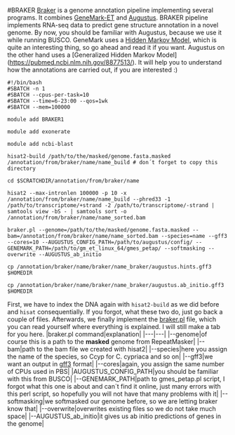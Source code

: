 #BRAKER
[Braker](https://github.com/Gaius-Augustus/BRAKER#what-is-braker) is a genome annotation pipeline implementing several programs. It combines [GeneMark-ET](https://github.com/gatech-genemark/GeneMark-EP-plus) and [Augustus](https://github.com/Gaius-Augustus/Augustus). BRAKER pipeline implements RNA-seq data to predict gene structure annotation in a novel genome.
By now, you should be familiar with Augustus, because we use it while running BUSCO.
GeneMark uses a [Hidden Markov Model](https://www.sciencedirect.com/topics/medicine-and-dentistry/hidden-markov-model), which is quite an interesting thing, so go ahead and read it if you want. Augustus on the other hand uses a [Generalized Hidden Markov Model] (https://pubmed.ncbi.nlm.nih.gov/8877513/). It will help you to understand how the annotations are carried out, if you are interested :)

```
#!/bin/bash
#SBATCH -n 1
#SBATCH --cpus-per-task=10
#SBATCH --time=6-23:00 --qos=1wk
#SBATCH --mem=100000

module add BRAKER1

module add exonerate

module add ncbi-blast

hisat2-build /path/to/the/masked/genome.fasta.masked /annotation/from/braker/name/name_build # don´t forget to copy this directory

cd $SCRATCHDIR/annotation/from/braker/name

hisat2 --max-intronlen 100000 -p 10 -x /annotation/from/braker/name/name_build --phred33 -1 /path/to/transcriptome/+strand -2 /path/to/transcriptome/-strand | samtools view -bS - | samtools sort -o /annotation/from/braker/name/name_sorted.bam

braker.pl --genome=/path/to/the/masked/genome.fasta.masked --bam=/annotation/from/braker/name/name_sorted.bam --species=name --gff3 --cores=10 --AUGUSTUS_CONFIG_PATH=/path/to/augustus/config/ --GENEMARK_PATH=/path/to/gm_et_linux_64/gmes_petap/ --softmasking --overwrite --AUGUSTUS_ab_initio

cp /annotation/braker/name/braker/name_braker/augustus.hints.gff3 $HOMEDIR

cp /annotation/braker/name/braker/name_braker/augustus.ab_initio.gff3 $HOMEDIR
```
First, we have to index the DNA again with `hisat2-build` as we did before and `hisat` consequentially. If you forgot, what these two do, just go back a couple of files.
Afterwards, we finally implement the [braker.pl](https://github.com/Gaius-Augustus/BRAKER/blob/master/scripts/braker.pl) file, which you can read yourself where everything is explained. I will still make a tab for you here.
|braker.pl command|explanation|
|---|---|
|--genome|of course this is a path to the **masked** genome from RepeatMasker|
|--bam|path to the bam file we created with hisat2|
|--species|here you assign the name of the species, so Ccyp for C. cypriaca and so on|
|--gff3|we want an output in [gff3](https://learn.gencore.bio.nyu.edu/ngs-file-formats/gff3-format/) format|
|--cores|again, you assign the same number of CPUs used in PBS|
|AUGUSTUS_CONFIG_PATH|you should be familiar with this from BUSCO|
|--GENEMARK_PATH|path to gmes_petap.pl script, I forgot what this one is about and can´t find it online, just many errors with this perl script, so hopefully you will not have that many problems with it|
|--softmasking|we softmasked our genome before, so we are letting braker know that|
|--overwrite|overwrites existing files so we do not take much space|
|--AUGUSTUS_ab_initio|it gives us ab initio predictions of genes in the genome|
